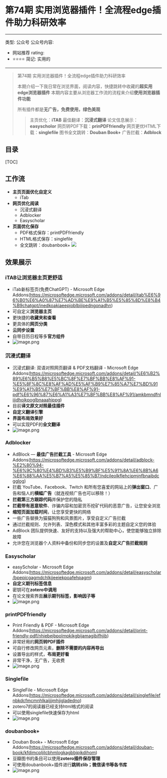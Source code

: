 # 第74期 实用浏览器插件！全流程edge插件助力科研效率

---
类型: 公众号
公众号内容:
  - 网站推荐
rating:
  - ⭐⭐⭐⭐
简记: 实用的
---

>第74期 实用浏览器插件！全流程edge插件助力科研效率
>
>本期介绍一下我日常在浏览界面，阅读内容，快捷跳转中收藏的**超实用edge浏览器插件**
>本期内容主要从浏览器工作流的流程来介绍**使用浏览器插件功能**
>
>所有插件都是**无广告，免费使用，绿色美观**
>
>>主页优化：**iTAB**
>>最佳翻译：**沉浸式翻译**
>>论文信息展示：**easyscholor**
>>网页转PDF下载：**prinPDFfriendly**
>>网页更优HTML下载：**singlefile**
>>图书全文跳转：**Douban Book+** 
>>广告拦截：**Adblock**

## 目录

[TOC]

## 工作流

- **主页页面优化自定义**
	- iTab
- **网页优化阅读**
	- 沉浸式翻译
	- Adblocker
	- Easyscholar
- **页面优化保存**
	- PDF格式保存：printPDFfriendly
	- HTML格式保存：singlefile
	- 全文跳转：doubanbook+
![](https://pic-go-42.oss-cn-guangzhou.aliyuncs.com/img/202401191246227.png)

## 效果展示

### iTAB让浏览器主页更舒适

- iTab新标签页(免费ChatGPT) - Microsoft Edge Addons(https://microsoftedge.microsoft.com/addons/detail/itab%E6%96%B0%E6%A0%87%E7%AD%BE%E9%A1%B5%E5%85%8D%E8%B4%B9chatgpt/inedkoakiaeepjoblbiiipedngonadhn)
- 可自定义**浏览器主页**
- 更快捷的**收藏夹和查看**
- 更具体的**网页分类**
- **云同步设置**
- 自带日历日程等多**官方组件**
- ![image.png](https://pic-go-42.oss-cn-guangzhou.aliyuncs.com/img/202401191252600.png)

### 沉浸式翻译

- 沉浸式翻译: 双语对照网页翻译 & PDF文档翻译 - Microsoft Edge Addons(https://microsoftedge.microsoft.com/addons/detail/%E6%B2%89%E6%B5%B8%E5%BC%8F%E7%BF%BB%E8%AF%91-%E5%8F%8C%E8%AF%AD%E5%AF%B9%E7%85%A7%E7%BD%91%E9%A1%B5%E7%BF%BB%E8%AF%91-pdf%E6%96%87%E6%A1%A3%E7%BF%BB%E8%AF%91/amkbmndfnliijdhojkpoglbnaaahippg)
- 目前**译文原文对照最佳插件**
- **自定义翻译引擎**
- **界面布局效果好**
- 可以实现PDF的**全文翻译**
- ![image.png](https://pic-go-42.oss-cn-guangzhou.aliyuncs.com/img/202401191300869.png)

### Adblocker

- AdBlock — **最佳广告拦截工具** - Microsoft Edge Addons(https://microsoftedge.microsoft.com/addons/detail/adblock-%E2%80%94-%E6%9C%80%E4%BD%B3%E5%B9%BF%E5%91%8A%E6%8B%A6%E6%88%AA%E5%B7%A5%E5%85%B7/ndcileolkflehcjpmjnfbnaibdcgglog)
- 拦截 YouTube、Facebook、Twitch 和所有您喜爱的网站上的**弹出窗口**、广告和恼人的**横幅广告**（就连视频广告也可以移除！）
- **拦截第三方跟踪代码**并保护您的隐私
- **拦截带有恶意软件**、诈骗内容和加密货币挖矿代码的恶意广告，让您安全浏览
- **缩短页面加载时间**，让您享受更快的网络
- 一些广告替换为猫猫狗狗和风景图片，享受自定义广告拦截 
- 通过拦截规则、允许列表、深色模式和其他丰富多彩的主题自定义您的体验
- AdBlock 团队提供快速、友好的支持以及强大的帮助中心，使您能够独立排除故障 
- 允许您在浏览器个人资料中备份和同步您的设置及**自定义广告拦截规则**

### Easyscholar

- easyScholar - Microsoft Edge Addons(https://microsoftedge.microsoft.com/addons/detail/easyscholar/bpepicgagmdchlkjjeeiekpoafehpagm)
- **自定义期刊标签信息**
- 密钥可在**zotero中调用**
- 在论文搜索界面**展示期刊标签，影响因子等**
- ![image.png](https://pic-go-42.oss-cn-guangzhou.aliyuncs.com/img/202401191302210.png)

### printPDFfriendly

- Print Friendly & PDF - Microsoft Edge Addons(https://microsoftedge.microsoft.com/addons/detail/print-friendly-pdf/nhiebejbpolmpkikgbijamagibifhjib)
- 非常好用的**网页转PDF插件**
- 可自行修改网页元素，**删除不需要的内容再导出**
- 设置导出的样式，**布局更好看**
- 非常干净，无广告，无收费
- ![image.png](https://pic-go-42.oss-cn-guangzhou.aliyuncs.com/img/202401191306538.png)

### Singlefile

- SingleFile - Microsoft Edge Addons(https://microsoftedge.microsoft.com/addons/detail/singlefile/efnbkdcfmcmnhlkaijjjmhjjgladedno)
- zotero7的阅读器已经支持html格式的阅读
- 可以使用singlefile快速保存为html
- ![image.png](https://pic-go-42.oss-cn-guangzhou.aliyuncs.com/img/202401191308156.png)

### doubanbook+

- Douban Book+ - Microsoft Edge Addons(https://microsoftedge.microsoft.com/addons/detail/douban-book/kfdimcpljilcbhmlogkagbbjpjkdihom)
- 豆瓣图书的条目可以使用**zotero插件保存管理**
- 可使用doubanbook+插件进行**跳转zlib；微信读书等各书库**
- ![image.png](https://pic-go-42.oss-cn-guangzhou.aliyuncs.com/img/202401191312584.png)




